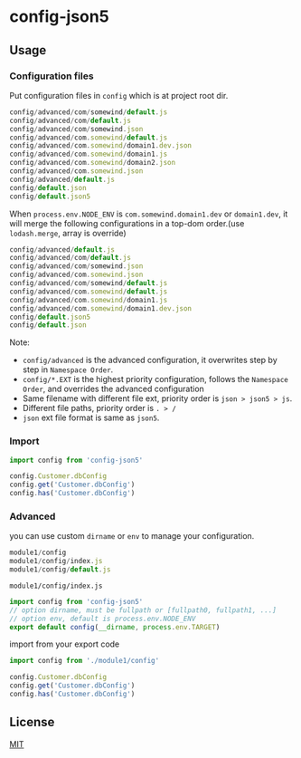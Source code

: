 # config-json5

## Usage

### Configuration files

Put configuration files in `config` which is at project root dir.

```js
config/advanced/com/somewind/default.js
config/advanced/com/default.js
config/advanced/com/somewind.json
config/advanced/com.somewind/default.js
config/advanced/com.somewind/domain1.dev.json
config/advanced/com.somewind/domain1.js
config/advanced/com.somewind/domain2.json
config/advanced/com.somewind.json
config/advanced/default.js
config/default.json
config/default.json5
```

When `process.env.NODE_ENV` is `com.somewind.domain1.dev` or `domain1.dev`, it will merge the following configurations in a top-dom order.(use `lodash.merge`, array is override)

```js
config/advanced/default.js
config/advanced/com/default.js
config/advanced/com/somewind.json
config/advanced/com.somewind.json
config/advanced/com/somewind/default.js
config/advanced/com.somewind/default.js
config/advanced/com.somewind/domain1.js
config/advanced/com.somewind/domain1.dev.json
config/default.json5
config/default.json
```

Note: 

* `config/advanced` is the advanced configuration, it overwrites step by step in `Namespace Order`.
* `config/*.EXT` is the highest priority configuration, follows the `Namespace Order`, and overrides the advanced configuration
* Same filename with different file ext, priority order is `json > json5 > js`.
* Different file paths, priority order is `. > /`
* `json` ext file format is same as `json5`.

### Import

```js
import config from 'config-json5'

config.Customer.dbConfig
config.get('Customer.dbConfig')
config.has('Customer.dbConfig')
```

### Advanced

you can use custom `dirname` or `env` to manage your configuration.

```js
module1/config
module1/config/index.js
module1/config/default.js
```

`module1/config/index.js`

```js
import config from 'config-json5'
// option dirname, must be fullpath or [fullpath0, fullpath1, ...]
// option env, default is process.env.NODE_ENV
export default config(__dirname, process.env.TARGET)
```

import from your export code

```js
import config from './module1/config'

config.Customer.dbConfig
config.get('Customer.dbConfig')
config.has('Customer.dbConfig')
```

## License

[MIT](./LICENSE)
